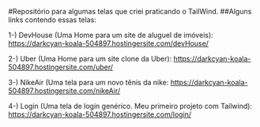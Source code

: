 #Repositório para algumas telas que criei praticando o TailWind. 
##Alguns links contendo essas telas:

1-) DevHouse (Uma Home para um site de aluguel de imóveis): https://darkcyan-koala-504897.hostingersite.com/devHouse/


2-) Uber (Uma Home para um site clone da Uber): https://darkcyan-koala-504897.hostingersite.com/uber/


3-) NikeAir (Uma tela para um novo tênis da nike: https://darkcyan-koala-504897.hostingersite.com/nikeAir/


4-) Login (Uma tela de login genérico. Meu primeiro projeto com Tailwind): https://darkcyan-koala-504897.hostingersite.com/login/
 
 
